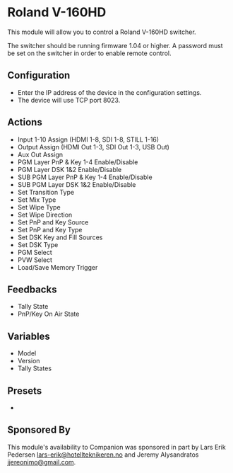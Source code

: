 # Roland V-160HD
This module will allow you to control a Roland V-160HD switcher.

The switcher should be running firmware 1.04 or higher. A password must be set on the switcher in order to enable remote control.

## Configuration
* Enter the IP address of the device in the configuration settings.
* The device will use TCP port 8023.

## Actions

* Input 1-10 Assign (HDMI 1-8, SDI 1-8, STILL 1-16)
* Output Assign (HDMI Out 1-3, SDI Out 1-3, USB Out)
* Aux Out Assign
* PGM Layer PnP & Key 1-4 Enable/Disable
* PGM Layer DSK 1&2 Enable/Disable
* SUB PGM Layer PnP & Key 1-4 Enable/Disable
* SUB PGM Layer DSK 1&2 Enable/Disable
* Set Transition Type
* Set Mix Type
* Set Wipe Type
* Set Wipe Direction
* Set PnP and Key Source
* Set PnP and Key Type
* Set DSK Key and Fill Sources
* Set DSK Type
* PGM Select
* PVW Select
* Load/Save Memory Trigger

## Feedbacks

* Tally State
* PnP/Key On Air State

## Variables

* Model
* Version
* Tally States

## Presets

* 

## Sponsored By
This module's availability to Companion was sponsored in part by Lars Erik Pedersen <lars-erik@hotellteknikeren.no> and Jeremy Alysandratos <jjereonimo@gmail.com>.